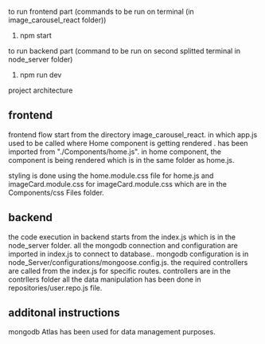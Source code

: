 to run frontend part
(commands to be run on terminal (in image_carousel_react folder))
1. npm start


to run backend part
(command to be run on second splitted terminal in node_server folder)
1. npm run dev

project architecture


frontend
---------------------------------------------
frontend flow start from the directory image_carousel_react. in which app.js used to be called where Home component is getting rendered . <Home /> has been imported from "./Components/home.js". in home component, the <ImageCard /> component is being rendered which is in the same folder as home.js.

styling is done using the home.module.css file for home.js and imageCard.module.css for imageCard.module.css which are in the Components/css Files folder.

backend
------------------------------------------------

the code execution in backend starts from the index.js which is in the node_server folder. 
all the mongodb connection and configuration are imported in index.js to connect to database..
mongodb configuration is in node_Server/configurations/mongoose.config.js.
the required controllers are called from the index.js for specific routes.
controllers are in the contrllers folder
all the data manipulation has been done in repositories/user.repo.js file.

additonal instructions
--------------------------------------------
mongodb Atlas has been used for data management purposes. 









